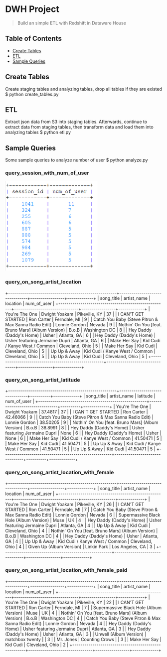# DWH Project
> Build an simple ETL with Redshift in Dataware House

## Table of Contents
* [Create Tables](#create-tables)
* [ETL](#etl)
* [Sample Queries](#sample-queries)


## Create Tables
Create staging tables and analyzing tables, drop all tables if they are existed
$ python create_tables.py 

## ETL
Extract json data from S3 into staging tables. Afterwards, continue to extract data from staging tables, then transform data and load them into analyzing tables
$ python etl.py

## Sample Queries
Some sample queries to analyze number of user
$ python analyze.py

### query_session_with_num_of_user
![screenshot 1](./img/query_session_with_num_of_user.png)



### query_on_song_artist_location

+------------------------------------------------------+--------------------------------+-----------------+-------------+
|                      song_title                      |          artist_name           |     location    | num_of_user |
+------------------------------------------------------+--------------------------------+-----------------+-------------+
|                    You're The One                    |         Dwight Yoakam          |  Pikeville, KY  |      37     |
|                 I CAN'T GET STARTED                  |           Ron Carter           |   Ferndale, MI  |      9      |
| Catch You Baby (Steve Pitron & Max Sanna Radio Edit) |         Lonnie Gordon          |      Nevada     |      9      |
|  Nothin' On You [feat. Bruno Mars] (Album Version)   |             B.o.B              |  Washington DC  |      8      |
|               Hey Daddy (Daddy's Home)               |             Usher              |   Atlanta, GA   |      6      |
|               Hey Daddy (Daddy's Home)               | Usher featuring Jermaine Dupri |   Atlanta, GA   |      6      |
|                     Make Her Say                     | Kid Cudi / Kanye West / Common | Cleveland, Ohio |      5      |
|                     Make Her Say                     |            Kid Cudi            | Cleveland, Ohio |      5      |
|                     Up Up & Away                     | Kid Cudi / Kanye West / Common | Cleveland, Ohio |      5      |
|                     Up Up & Away                     |            Kid Cudi            | Cleveland, Ohio |      5      |
+------------------------------------------------------+--------------------------------+-----------------+-------------+


### query_on_song_artist_latitude

+------------------------------------------------------+--------------------------------+----------+-------------+
|                      song_title                      |          artist_name           | latitude | num_of_user |
+------------------------------------------------------+--------------------------------+----------+-------------+
|                    You're The One                    |         Dwight Yoakam          | 37.4817  |      37     |
|                 I CAN'T GET STARTED                  |           Ron Carter           | 42.46066 |      9      |
| Catch You Baby (Steve Pitron & Max Sanna Radio Edit) |         Lonnie Gordon          | 38.50205 |      9      |
|  Nothin' On You [feat. Bruno Mars] (Album Version)   |             B.o.B              | 38.8991  |      8      |
|               Hey Daddy (Daddy's Home)               | Usher featuring Jermaine Dupri |   None   |      6      |
|               Hey Daddy (Daddy's Home)               |             Usher              |   None   |      6      |
|                     Make Her Say                     | Kid Cudi / Kanye West / Common | 41.50471 |      5      |
|                     Make Her Say                     |            Kid Cudi            | 41.50471 |      5      |
|                     Up Up & Away                     | Kid Cudi / Kanye West / Common | 41.50471 |      5      |
|                     Up Up & Away                     |            Kid Cudi            | 41.50471 |      5      |
+------------------------------------------------------+--------------------------------+----------+-------------+


### query_on_song_artist_location_with_female

+------------------------------------------------------+--------------------------------+-----------------+-------------+
|                      song_title                      |          artist_name           |     location    | num_of_user |
+------------------------------------------------------+--------------------------------+-----------------+-------------+
|                    You're The One                    |         Dwight Yoakam          |  Pikeville, KY  |      26     |
|                 I CAN'T GET STARTED                  |           Ron Carter           |   Ferndale, MI  |      7      |
| Catch You Baby (Steve Pitron & Max Sanna Radio Edit) |         Lonnie Gordon          |      Nevada     |      6      |
|       Supermassive Black Hole (Album Version)        |              Muse              |        UK       |      4      |
|               Hey Daddy (Daddy's Home)               | Usher featuring Jermaine Dupri |   Atlanta, GA   |      4      |
|                     Up Up & Away                     |            Kid Cudi            | Cleveland, Ohio |      4      |
|  Nothin' On You [feat. Bruno Mars] (Album Version)   |             B.o.B              |  Washington DC  |      4      |
|               Hey Daddy (Daddy's Home)               |             Usher              |   Atlanta, GA   |      4      |
|                     Up Up & Away                     | Kid Cudi / Kanye West / Common | Cleveland, Ohio |      4      |
|               Given Up (Album Version)               |          Linkin Park           | Los Angeles, CA |      3      |
+------------------------------------------------------+--------------------------------+-----------------+-------------+


### query_on_song_artist_location_with_female_paid

+------------------------------------------------------+--------------------------------+-----------------+-------------+
|                      song_title                      |          artist_name           |     location    | num_of_user |
+------------------------------------------------------+--------------------------------+-----------------+-------------+
|                    You're The One                    |         Dwight Yoakam          |  Pikeville, KY  |      22     |
|                 I CAN'T GET STARTED                  |           Ron Carter           |   Ferndale, MI  |      7      |
|       Supermassive Black Hole (Album Version)        |              Muse              |        UK       |      4      |
|  Nothin' On You [feat. Bruno Mars] (Album Version)   |             B.o.B              |  Washington DC  |      4      |
| Catch You Baby (Steve Pitron & Max Sanna Radio Edit) |         Lonnie Gordon          |      Nevada     |      4      |
|               Hey Daddy (Daddy's Home)               | Usher featuring Jermaine Dupri |   Atlanta, GA   |      3      |
|               Hey Daddy (Daddy's Home)               |             Usher              |   Atlanta, GA   |      3      |
|                Unwell (Album Version)                |        matchbox twenty         |                 |      3      |
|                      Mr. Jones                       |         Counting Crows         |                 |      3      |
|                     Make Her Say                     |            Kid Cudi            | Cleveland, Ohio |      2      |
+------------------------------------------------------+--------------------------------+-----------------+-------------+
